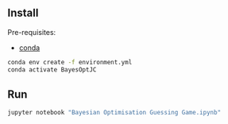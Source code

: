## Install

Pre-requisites:
- [conda](https://docs.conda.io/en/latest/)

```bash
conda env create -f environment.yml
conda activate BayesOptJC
```


## Run

```bash
jupyter notebook "Bayesian Optimisation Guessing Game.ipynb"
```

